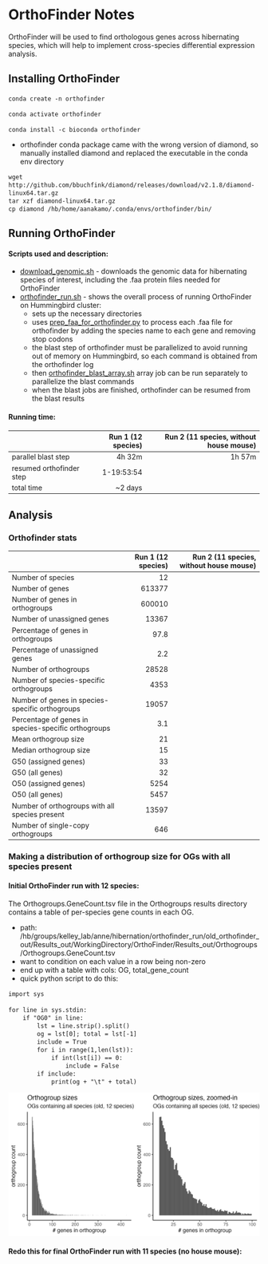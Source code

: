 # OrthoFinder Notes
OrthoFinder will be used to find orthologous genes across hibernating species, which will help to implement cross-species differential expression analysis.

## Installing OrthoFinder
`conda create -n orthofinder`

`conda activate orthofinder`

`conda install -c bioconda orthofinder`
- orthofinder conda package came with the wrong version of diamond, so manually installed diamond and replaced the executable in the conda env directory
~~~
wget http://github.com/bbuchfink/diamond/releases/download/v2.1.8/diamond-linux64.tar.gz
tar xzf diamond-linux64.tar.gz
cp diamond /hb/home/aanakamo/.conda/envs/orthofinder/bin/
~~~

## Running OrthoFinder
#### Scripts used and description:
- [download_genomic.sh](https://github.com/aanakamo/kelleylab_rotation/blob/main/scripts/download_genomic.sh) - downloads the genomic data for hibernating species of interest, including the .faa protein files needed for OrthoFinder
- [orthofinder_run.sh](https://github.com/aanakamo/kelleylab_rotation/blob/main/scripts/orthofinder_run.sh) - shows the overall process of running OrthoFinder on Hummingbird cluster:
    - sets up the necessary directories
    - uses [prep_faa_for_orthofinder.py](https://github.com/aanakamo/kelleylab_rotation/blob/main/scripts/prep_faa_for_orthofinder.py) to process each .faa file for orthofinder by adding the species name to each gene and removing stop codons
    - the blast step of orthofinder must be parallelized to avoid running out of memory on Hummingbird, so each command is obtained from the orthofinder log
    - then [orthofinder_blast_array.sh](https://github.com/aanakamo/kelleylab_rotation/blob/main/scripts/orthofinder_blast_array.sh) array job can be run separately to parallelize the blast commands
    - when the blast jobs are finished, orthofinder can be resumed from the blast results

#### Running time:
| | Run 1 (12 species) | Run 2 (11 species, without house mouse) |
| :---------------- | ------: | ----: |
| parallel blast step | 4h 32m | 1h 57m |
| resumed orthofinder step | 1-19:53:54 |  |
| total time | ~2 days |  |

## Analysis
### Orthofinder stats
| | Run 1 (12 species) | Run 2 (11 species, without house mouse) |
| :---------------- | ------: | ----: |
| Number of species	| 12	| 
| Number of genes | 613377	| 
| Number of genes in orthogroups | 600010 | 
| Number of unassigned genes | 13367 |
| Percentage of genes in orthogroups | 97.8 |
| Percentage of unassigned genes | 2.2 |
| Number of orthogroups | 28528 |
| Number of species-specific orthogroups | 4353 |
| Number of genes in species-specific orthogroups | 19057 |
| Percentage of genes in species-specific orthogroups | 3.1 |
| Mean orthogroup size | 21 |
| Median orthogroup size | 15 |
| G50 (assigned genes) | 33 |
| G50 (all genes) | 32 |
| O50 (assigned genes) | 5254 |
| O50 (all genes) | 5457 |
| Number of orthogroups with all species present | 13597 |
| Number of single-copy orthogroups | 646 |

### Making a distribution of orthogroup size for OGs with all species present
#### Initial OrthoFinder run with 12 species:

The Orthogroups.GeneCount.tsv file in the Orthogroups results directory contains a table of per-species gene counts in each OG.
- path: /hb/groups/kelley_lab/anne/hibernation/orthofinder_run/old_orthofinder_out/Results_out/WorkingDirectory/OrthoFinder/Results_out/Orthogroups/Orthogroups.GeneCount.tsv
- want to condition on each value in a row being non-zero
- end up with a table with cols: OG, total_gene_count
- quick python script to do this:
~~~
import sys

for line in sys.stdin:
    if "OG0" in line:
        lst = line.strip().split()
        og = lst[0]; total = lst[-1]
        include = True
        for i in range(1,len(lst)):
            if int(lst[i]) == 0:
                include = False
        if include:
            print(og + "\t" + total)
~~~
![Orthogroup size distribution](og_size_dist_reg_zoomed.png)

#### Redo this for final OrthoFinder run with 11 species (no house mouse):
